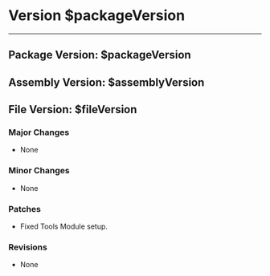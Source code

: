 # Version $packageVersion
-----------------------
## Package Version: $packageVersion
## Assembly Version: $assemblyVersion
## File Version: $fileVersion

### Major Changes
- None

### Minor Changes
- None

### Patches
- Fixed Tools Module setup.

### Revisions
- None
